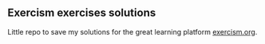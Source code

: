 ## Exercism exercises solutions

Little repo to save my solutions for the great learning platform [exercism.org](https://exercism.org).